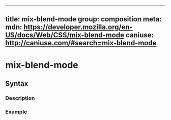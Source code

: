 
  ---
  title: mix-blend-mode
  group: composition
  meta:
    mdn: https://developer.mozilla.org/en-US/docs/Web/CSS/mix-blend-mode
    caniuse: http://caniuse.com/#search=mix-blend-mode
  ---

  # mix-blend-mode
  <!--- Introduction for mix-blend-mode, keep it brief and set the overall context -->

  ## Syntax
  <!--- Introduce the various syntax for mix-blend-mode -->

  ### Description
  <!--- For each major section of syntax, provide a description explaining its usage further -->

  ### Example
  <!--- Provide code examples for the syntax block you're currently describing -->